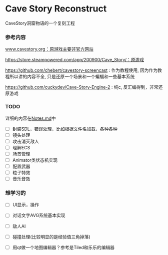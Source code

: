 # Cave Story Reconstruct

CaveStory洞窟物语的一个复刻工程

### 参考内容

www.cavestory.org：原游戏主要非官方网站

https://store.steampowered.com/app/200900/Cave_Story/：原游戏

https://github.com/chebert/cavestory-screencast : 作为教程使用, 因为作为教程所以讲的内容不全, 只是还原一个场景和一个蝙蝠和一些基本系统

https://github.com/cuckydev/Cave-Story-Engine-2 : 纯c, 反汇编得到，非常还原游戏

### TODO

详细的内容在[Notes.md](Notes.md)中

- [ ] 封装SDL，错误处理，比如根据文件名加载，各种各种
- [ ] 镜头处理
- [ ] 攻击消灭敌人
- [ ] 理解ECS
- [ ] 场景管理
- [ ] Animator类状态机实现
- [ ] 配置武器
- [ ] 粒子特效
- [ ] 音乐音效

### 想学习的

- [ ] UI显示，操作
- [ ] 对话文字AVG系统基本实现
- [ ] 敌人AI
- [ ] 碰撞处理(比较明显的是经验值三角掉落)
- [ ] 用qt做一个地图编辑器？参考是Tiled和乐乐的编辑器


